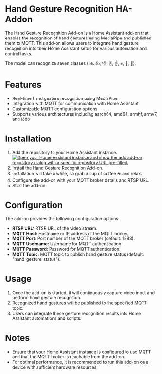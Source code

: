 # Hand Gesture Recognition HA-Addon

The Hand Gesture Recognition Add-on is a Home Assistant add-on that enables the recognition of hand gestures using MediaPipe and publishes them to MQTT. This add-on allows users to integrate hand gesture recognition into their Home Assistant setup for various automation and control tasks.

The model can recognize seven classes (i.e. 👍, 👎, ✌️, ☝️, ✊, 👋, 🤟).

# Features

- Real-time hand gesture recognition using MediaPipe
- Integration with MQTT for communication with Home Assistant
- Customizable MQTT configuration options
- Supports various architectures including aarch64, amd64, armhf, armv7, and i386

# Installation

1. Add the repository to your Home Assistant instance.
    [![Open your Home Assistant instance and show the add add-on repository dialog with a specific repository URL pre-filled.](https://my.home-assistant.io/badges/supervisor_add_addon_repository.svg)](https://my.home-assistant.io/redirect/supervisor_add_addon_repository/?repository_url=https://github.com/potrgani/hand-gesture-recognition-ha-addon)
2. Install the Hand Gesture Recognition Add-on.
3. Installation will take a while, so grab a cup of coffee ☕️ and relax.
4. Configure the add-on with your MQTT broker details and RTSP URL.
5. Start the add-on.

# Configuration

The add-on provides the following configuration options:

- **RTSP URL:** RTSP URL of the video stream.
- **MQTT Host:** Hostname or IP address of the MQTT broker.
- **MQTT Port:** Port number of the MQTT broker (default: 1883).
- **MQTT Username:** Username for MQTT authentication.
- **MQTT Password:** Password for MQTT authentication.
- **MQTT Topic:** MQTT topic to publish hand gesture status (default: "hand_gesture_status").

# Usage

1. Once the add-on is started, it will continuously capture video input and perform hand gesture recognition.
2. Recognized hand gestures will be published to the specified MQTT topic.
3. Users can integrate these gesture recognition results into Home Assistant automations and scripts.

# Notes

- Ensure that your Home Assistant instance is configured to use MQTT and that the MQTT broker is reachable from the add-on.
- For optimal performance, it is recommended to run this add-on on a device with sufficient hardware resources.

